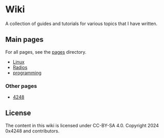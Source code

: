 # Wiki

A collection of guides and tutorials for various topics that I have written.

## Main pages
For all pages, see the [pages](pages.md) directory.
- [Linux](linux/README.md)
- [Radios](radios/README.md)
- [programming](programming/README.md)

### Other pages
- [4248](4248/README.md)

## License

The content in this wiki is licensed under CC-BY-SA 4.0. Copyright 2024 0x4248 and contributors.